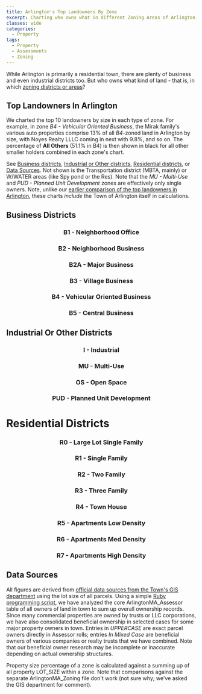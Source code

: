 ```yaml
---
title: Arlington's Top Landowners By Zone
excerpt: Charting who owns what in different Zoning Areas of Arlington.
classes: wide
categories:
  - Property
tags:
  - Property
  - Assessments
  - Zoning
---
```


While Arlington is primarily a residential town, there are plenty of business and even industrial districts too.  But who owns what kind of land - that is, in which [zoning districts or areas](https://www.arlingtonma.gov/town-governance/laws-and-regulations/zoning-bylaws)?

## Top Landowners In Arlington

We charted the top 10 landowners by size in each type of zone.  For example, in zone _B4 - Vehicular Oriented Business_, the Mirak family's various auto properties comprise 13% of all _B4_-zoned land in Arlington by size, with Noyes Realty LLLC coming in next with 9.8%, and so on.  The percentage of **All Others** (51.1% in B4) is then shown in black for all other smaller holders combined in each zone's chart.

See [Business districts](#business), [Industrial or Other districts](#industrial), [Residential districts](#residential), or [Data Sources](#data-sources).  Not shown is the Transportation district (MBTA, mainly) or W/WATER areas (like Spy pond or the Res).  Note that the _MU - Multi-Use_ and _PUD - Planned Unit Development_ zones are effectively only single owners.  Note, unlike our [earlier comparison of the top landowners in Arlington](https://arlingtonma.info/property/largest-property-owners/), these charts _include_ the Town of Arlington itself in calculations. 

## Business Districts

<figure class="half" id="business">
<div class='chartfigure'><h3 style='text-align: center;'>B1 - Neighborhood Office</h3><div id='zoneB1'></div></div>
<div class='chartfigure'><h3 style='text-align: center;'>B2 - Neighborhood Business</h3><div id='zoneB2'></div></div>
</figure>
<figure class="half">
<div class='chartfigure'><h3 style='text-align: center;'>B2A - Major Business</h3><div id='zoneB2A'></div></div>
<div class='chartfigure'><h3 style='text-align: center;'>B3 - Village Business</h3><div id='zoneB3'></div></div>
</figure>
<figure class="half">
<div class='chartfigure'><h3 style='text-align: center;'>B4 - Vehicular Oriented Business</h3><div id='zoneB4'></div></div>
<div class='chartfigure'><h3 style='text-align: center;'>B5 - Central Business</h3><div id='zoneB5'></div></div>
</figure>

## Industrial Or Other Districts

<figure class="half" id="industrial">
<div class='chartfigure'><h3 style='text-align: center;'>I - Industrial</h3><div id='zoneI'></div></div>
<div class='chartfigure'><h3 style='text-align: center;'>MU - Multi-Use</h3><div id='zoneMU'></div></div>
</figure>
<figure class="half">
<div class='chartfigure'><h3 style='text-align: center;'>OS - Open Space</h3><div id='zoneOS'></div></div>
<div class='chartfigure'><h3 style='text-align: center;'>PUD - Planned Unit Development</h3><div id='zonePUD'></div></div>
</figure>

# Residential Districts

<figure class="half" id="residential">
<div class='chartfigure'><h3 style='text-align: center;'>R0 - Large Lot Single Family</h3><div id='zoneR0'></div></div>
<div class='chartfigure'><h3 style='text-align: center;'>R1 - Single Family</h3><div id='zoneR1'></div></div>
</figure>
<figure class="half">
<div class='chartfigure'><h3 style='text-align: center;'>R2 - Two Family</h3><div id='zoneR2'></div></div>
<div class='chartfigure'><h3 style='text-align: center;'>R3 - Three Family</h3><div id='zoneR3'></div></div>
</figure>
<figure class="half">
<div class='chartfigure'><h3 style='text-align: center;'>R4 - Town House</h3><div id='zoneR4'></div></div>
<div class='chartfigure'><h3 style='text-align: center;'>R5 - Apartments Low Density</h3><div id='zoneR5'></div></div>
</figure>
<figure class="half">
<div class='chartfigure'><h3 style='text-align: center;'>R6 - Apartments Med Density</h3><div id='zoneR6'></div></div>
<div class='chartfigure'><h3 style='text-align: center;'>R7 - Apartments High Density</h3><div id='zoneR7'></div></div>
</figure>

## Data Sources

All figures are derived from [official data sources from the Town's GIS department](/property) using the lot size of all parcels.  Using a simple [Ruby programming script](https://github.com/ArlingtonMA/arlingtonma.info/blob/master/src/assessorparser.rb), we have analyzed the core ArlingtonMA_Assessor table of all owners of land in town to sum up overall ownership records.  Since many commercial properties are owned by trusts or LLC corporations, we have also consolidated beneficial ownership in selected cases for some major property owners in town.  Entries in _UPPERCASE_ are exact parcel owners directly in Assessor rolls; entries _In Mixed Case_ are beneficial owners of various companies or realty trusts that we have combined.  Note that our beneficial owner research may be incomplete or inaccurate depending on actual ownership structures.

Property size percentage of a zone is calculated against a summing up of all property LOT_SIZE within a zone.  Note that comparisons against the separate ArlingtonMA_Zoning file don't work (not sure why; we've asked the GIS department for comment).


<!-- Actually load our charts/tables -->
<link href="/assets/css/c3.css" rel="stylesheet">
<script src="/assets/js/d3.min.js" charset="utf-8"></script>
<script src="/assets/js/c3.min.js"></script>
<script src="/assets/js/dataread.js"></script>
<script src="/assets/js/largest-zone-owners.js"></script>
